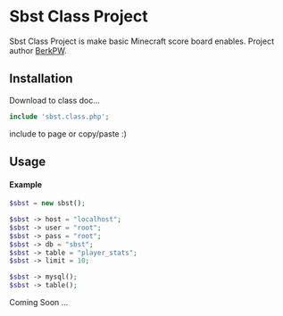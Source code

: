 # Sbst Class Project

Sbst Class Project is make basic Minecraft score board enables. Project author [BerkPW](http://berk.pw).

## Installation

Download to class doc...

```php
include 'sbst.class.php';
```

include to page or copy/paste :)

## Usage

#### Example

```php
$sbst = new sbst();

$sbst -> host = "localhost";
$sbst -> user = "root";
$sbst -> pass = "root";
$sbst -> db = "sbst";
$sbst -> table = "player_stats";
$sbst -> limit = 10;

$sbst -> mysql();
$sbst -> table();
```

Coming Soon ...
